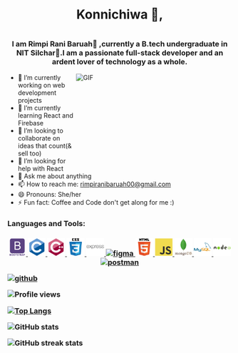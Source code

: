 <h1 align="center">Konnichiwa 👋, <h1>
  
  <h3 align="center">I am Rimpi Rani Baruah👩 ,currently a B.tech undergraduate in NIT Silchar📘.I am a passionate full-stack developer and an ardent lover of technology as a whole.
</h3>


<img align="right" height="200px" width="350px" alt="GIF" src="https://media.giphy.com/media/9igGG6KxpY0eY0Sr5u/giphy.gif" />



- 🔭 I’m currently working on web development projects 
- 🌱 I’m currently learning React and Firebase 
- 👯 I’m looking to collaborate on ideas that count(& sell too) 
- 🤔 I’m looking for help with React 
- 💬 Ask me about anything  
- 📫 How to reach me: rimpiranibaruah00@gmail.com 
- 😄 Pronouns: She/her 
- ⚡ Fun fact: Coffee and Code don't get along for me :) 


<h3>Languages and Tools:<h3>

<p align="center"> <a href="https://getbootstrap.com" target="_blank"> <img src="https://raw.githubusercontent.com/devicons/devicon/master/icons/bootstrap/bootstrap-plain-wordmark.svg" alt="bootstrap" width="40" height="40"/> </a> <a href="https://www.cprogramming.com/" target="_blank"> <img src="https://raw.githubusercontent.com/devicons/devicon/master/icons/c/c-original.svg" alt="c" width="40" height="40"/> </a> <a href="https://www.w3schools.com/cpp/" target="_blank"> <img src="https://raw.githubusercontent.com/devicons/devicon/master/icons/cplusplus/cplusplus-original.svg" alt="cplusplus" width="40" height="40"/> </a> <a href="https://www.w3schools.com/css/" target="_blank"> <img src="https://raw.githubusercontent.com/devicons/devicon/master/icons/css3/css3-original-wordmark.svg" alt="css3" width="40" height="40"/> </a> <a href="https://expressjs.com" target="_blank"> <img src="https://raw.githubusercontent.com/devicons/devicon/master/icons/express/express-original-wordmark.svg" alt="express" width="40" height="40"/> </a> <a href="https://www.figma.com/" target="_blank"> <img src="https://www.vectorlogo.zone/logos/figma/figma-icon.svg" alt="figma" width="40" height="40"/> </a> <a href="https://www.w3.org/html/" target="_blank"> <img src="https://raw.githubusercontent.com/devicons/devicon/master/icons/html5/html5-original-wordmark.svg" alt="html5" width="40" height="40"/> </a> <a href="https://developer.mozilla.org/en-US/docs/Web/JavaScript" target="_blank"> <img src="https://raw.githubusercontent.com/devicons/devicon/master/icons/javascript/javascript-original.svg" alt="javascript" width="40" height="40"/> </a> <a href="https://www.mongodb.com/" target="_blank"> <img src="https://raw.githubusercontent.com/devicons/devicon/master/icons/mongodb/mongodb-original-wordmark.svg" alt="mongodb" width="40" height="40"/> </a> <a href="https://www.mysql.com/" target="_blank"> <img src="https://raw.githubusercontent.com/devicons/devicon/master/icons/mysql/mysql-original-wordmark.svg" alt="mysql" width="40" height="40"/> </a> <a href="https://nodejs.org" target="_blank"> <img src="https://raw.githubusercontent.com/devicons/devicon/master/icons/nodejs/nodejs-original-wordmark.svg" alt="nodejs" width="40" height="40"/> </a> <a href="https://postman.com" target="_blank"> <img src="https://www.vectorlogo.zone/logos/getpostman/getpostman-icon.svg" alt="postman" width="40" height="40"/> </a> <a href="https://www.python.org" target="_blank">  </a> </p>

[<img src='https://cdn.jsdelivr.net/npm/simple-icons@3.0.1/icons/github.svg' alt='github' height='40'>](https://github.com/Rimpi246)  

![Profile views](https://gpvc.arturio.dev/Rimpi246)

[![Top Langs](https://github-readme-stats.vercel.app/api/top-langs/?username=Rimpi246)](https://github.com/anuraghazra/github-readme-stats)

![GitHub stats](https://github-readme-stats.vercel.app/api?username=Rimpi246&show_icons=true)  

![GitHub streak stats](https://github-readme-streak-stats.herokuapp.com/?user=Rimpi246)  

  
